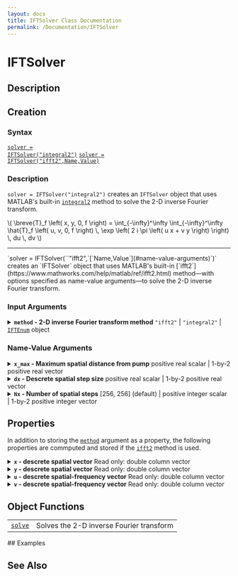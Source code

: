 ```yaml
---
layout: docs
title: IFTSolver Class Documentation
permalink: /Documentation/IFTSolver
---
```


# IFTSolver

## Description

## Creation

### Syntax
<a href="#d1"><code class="hang">solver = IFTSolver(<wbr>"integral2")</code></a>
<a href="#d2"><code class="hang">solver = IFTSolver(<wbr>"ifft2",<wbr>Name,<wbr>Value)</code></a><br>

### Description
<a id="d1"></a>
`solver = IFTSolver(`<wbr>`"integral2")` creates an `IFTSolver` object that uses MATLAB's built-in [`integral2`](https://www.mathworks.com/help/matlab/ref/integral2.html) method to solve the 2-D inverse Fourier transform.
<p>
  \(
    \breve{T}_f \left( x, y, 0, f \right) = 
    \int_{-\infty}^\infty \int_{-\infty}^\infty 
    \hat{T}_f \left( u, v, 0, f \right) \, 
    \exp \left( 2 i \pi \left( u x + v y \right) \right) \, du \, dv
  \)
</p>
<hr>
<a id="d2"></a>
`solver = IFTSolver(`<wbr>`"ifft2",`<wbr>[`Name,Value`](#name-value-arguments)`)` creates an `IFTSolver` object that uses MATLAB's built-in [`ifft2`](https://www.mathworks.com/help/matlab/ref/ifft2.html) method—with options specified as name-value arguments—to solve the 2-D inverse Fourier transform.

### Input Arguments

<details class="custom-details" id="method-argument">
    <summary>
        <span class="summary-text">
            <b><code>method</code> - 2-D inverse Fourier transform method</b>
            <span class="subline">
              <code>"ifft2"</code> | <code>"integral2"</code> | <a href="{{ '/Documentation/IFTEnum' | relative_url }}"><code>IFTEnum</code></a> object
            </span>
        </span>
    </summary>
    <div>
        <p>
            2-D inverse Fourier transform method. When possible, the
            <a href="https://www.mathworks.com/help/matlab/ref/ifft2.html"><code>ifft2</code></a>
            method should be used for its computational efficiency.
            However, if greater accuracy is needed, the
            <a href="https://www.mathworks.com/help/matlab/ref/integral2.html"><code>integral2</code></a>
            method may be used instead.
        </p>
        <p>
            When <code>ift_method = "ifft2"</code>, name-value arguments must also be provided.
        </p>
        <p>
            <code>char</code> and <code>string</code> inputs are <i>case-insensitive</i> and may be specified as a unique leading substring of any one of the above listed options.
        </p>
        <p>
            <b>Data Types:</b> <code>char</code> | <code>string</code> | <a href="{{ '/Documentation/IFTEnum' | relative_url }}"><code>IFTEnum</code></a> object
        </p>
    </div>
</details>

### Name-Value Arguments

<details class="custom-details" id="x_max-argument">
    <summary>
        <span class="summary-text">
            <b><code>x_max</code> - Maximum spatial distance from pump</b>
            <span class="subline">
              positive real scalar | 1-by-2 positive real vector
            </span>
        </span>
    </summary>
    <div>
        <p>
            Maximum spatial distance from the pump in the x- and y-directions used in the 2-D inverse fast Fourier transform
            (<a href="https://www.mathworks.com/help/matlab/ref/ifft2.html"><code>ifft2</code></a>).
        </p>
      <p>
        When provided as a scalar, <code>dx</code> is expanded (copied) to a 1-by-2 vector.
      </p>
        <p>
            <b>Data Types:</b> <code>double</code> | <code>single</code>
        </p>
    </div>
</details>

<details class="custom-details" id="dx-argument">
    <summary>
        <span class="summary-text">
            <b><code>dx</code> - Descrete spatial step size</b>
            <span class="subline">
              positive real scalar | 1-by-2 positive real vector
            </span>
        </span>
    </summary>
    <div>
        <p>
            Descrete spatial step size—i.e., sampling period—in the x- and y-directions used in the 2-D inverse fast Fourier transform
            (<a href="https://www.mathworks.com/help/matlab/ref/ifft2.html"><code>ifft2</code></a>).
        </p>
      <p>
        When provided as a scalar, <code>dx</code> is expanded (copied) to a 1-by-2 vector.
      </p>
        <p>
          When not provided, <code>dx</code> is calculated as <code>x_max ./ floor(Nx/2)</code>.
        </p>
        <p>
            <b>Data Types:</b> <code>double</code> | <code>single</code>
        </p>
    </div>
</details>

<details class="custom-details" id="Nx-argument">
    <summary>
        <span class="summary-text">
            <b><code>Nx</code> - Number of spatial steps</b>
            <span class="subline">
              [256, 256] (default) | positive integer scalar | 1-by-2 positive integer vector
            </span>
        </span>
    </summary>
    <div>
        <p>
            Number of descrete spatial points—i.e., signal length—in the x- and y-directions used in the 2-D inverse fast Fourier transform
            (<a href="https://www.mathworks.com/help/matlab/ref/ifft2.html"><code>ifft2</code></a>).
        </p>
        <p>
            When possible, the value of <code>Nx</code> should only have small prime factors as this results in significantly faster execution of the
            <a href="https://www.mathworks.com/help/matlab/ref/ifft2.html"><code>ifft2</code></a>
            transform.
        </p>
      <p>
        When provided as a scalar, <code>Nx</code> is expanded (copied) to a 1-by-2 vector.
      </p>
      <p>
        When not provided, but <code>x_max</code> and <code>dx</code> are, <code>Nx</code> is calculated as <code>floor(x_max/dx) * 2 + 1</code>.
      </p>
        <p>
            <b>Data Types:</b> <code>double</code> | <code>single</code> | <code>int8</code> | <code>int16</code> | <code>int32</code> | <code>uint8</code> | <code>uint16</code> | <code>uint32</code>
        </p>
    </div>
</details>

## Properties
In addition to storing the [`method`](#method-argument) argument as a property, the following properties are commputed and stored if the [`ifft2`](https://www.mathworks.com/help/matlab/ref/ifft2.html) method is used.

<details class="custom-details" id="x-property">
    <summary>
        <span class="summary-text">
            <b><code>x</code> - descrete spatial vector</b>
            <span class="subline">
                Read only: double column vector
            </span>
        </span>
    </summary>
    <div>
      <p>
        Descrete spatial vector in the x-direction, calculated as <code>dx(1) * (-floor(Nx(1)/2) : ceil(Nx(1)/2) - 1)</code>.
      </p>
      <p>
        <b>Data Type:</b> <code>double</code>
      </p>
    </div>
</details>

<details class="custom-details" id="y-property">
    <summary>
        <span class="summary-text">
            <b><code>y</code> - descrete spatial vector</b>
            <span class="subline">
                Read only: double column vector
            </span>
        </span>
    </summary>
    <div>
      <p>
        Descrete spatial vector in the y-direction, calculated as <code>dx(2) * (-floor(Nx(2)/2) : ceil(Nx(2)/2) - 1)</code>.
      </p>
      <p>
        <b>Data Type:</b> <code>double</code>
      </p>
    </div>
</details>

<details class="custom-details" id="u-property">
    <summary>
        <span class="summary-text">
            <b><code>u</code> - descrete spatial-frequency vector</b>
            <span class="subline">
                Read only: double column vector
            </span>
        </span>
    </summary>
    <div>
      <p>
        Descrete spatial-frequency vector in the x-direction, calculated as <code>(-floor(Nx(1)/2) : ceil(Nx(1)/2) - 1) / (Nx(1) * dx(1))</code>.
      </p>
      <p>
        <b>Data Type:</b> <code>double</code>
      </p>
    </div>
</details>

<details class="custom-details" id="v-property">
    <summary>
        <span class="summary-text">
            <b><code>v</code> - descrete spatial-frequency vector</b>
            <span class="subline">
                Read only: double column vector
            </span>
        </span>
    </summary>
    <div>
      <p>
        Descrete spatial-frequency vector in the y-direction, calculated as <code>(-floor(Nx(2)/2) : ceil(Nx(2)/2) - 1) / (Nx(2) * dx(2))</code>.
      </p>
      <p>
        <b>Data Type:</b> <code>double</code>
      </p>
    </div>
</details>

## Object Functions
<table>
  <tr>
    <td>
      <a href="{{ '/Documentation/IFTSolver/solve' | relative_url }}"><code>solve</code></a>
    </td>
    <td>
      Solves the 2-D inverse Fourier transform
    </td>
  </tr>
</table>
## Examples

## See Also


